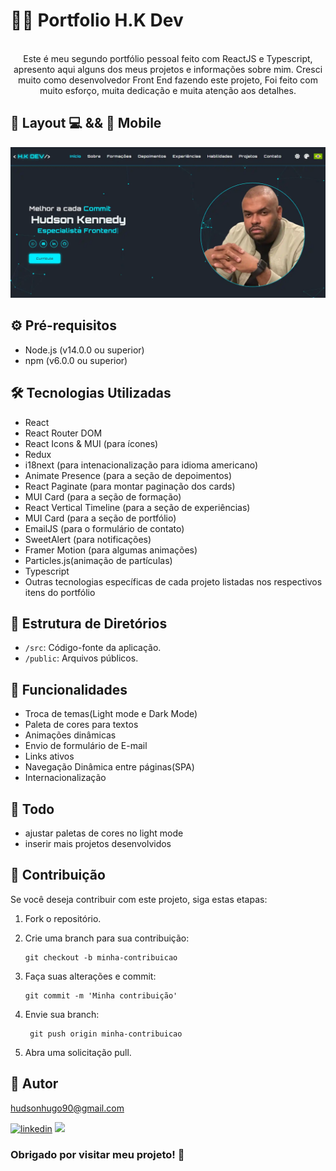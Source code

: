  # 👨‍💻 Portfolio H.K Dev 
<div align="center"><br>  
 Este é meu segundo portfólio pessoal feito com ReactJS e Typescript, apresento aqui alguns dos meus projetos  
 e informações sobre mim.  
 Cresci muito como desenvolvedor Front End fazendo este projeto, Foi feito com muito esforço, muita dedicação  
 e muita atenção aos detalhes.  
 </div>

 ## 🎨 Layout 💻 && 📱 Mobile  

 <img src="./public/imgs/readme.webp"/>


 ## ⚙️ Pré-requisitos

 - Node.js (v14.0.0 ou superior)
 - npm (v6.0.0 ou superior)

 ## 🛠️ Tecnologias Utilizadas
 
 - React
 - React Router DOM
 - React Icons & MUI (para ícones)
 - Redux
 - i18next (para intenacionalização para idioma americano)
 - Animate Presence (para a seção de depoimentos)
 - React Paginate (para montar paginação dos cards)
 - MUI Card (para a seção de formação)
 - React Vertical Timeline (para a seção de experiências)
 - MUI Card (para a seção de portfólio)
 - EmailJS (para o formulário de contato)
 - SweetAlert (para notificações)
 - Framer Motion (para algumas animações)
 - Particles.js(animação de partículas)
 - Typescript
 - Outras tecnologias específicas de cada projeto listadas nos respectivos itens do portfólio
   
 ## 📁 Estrutura de Diretórios

 - `/src`: Código-fonte da aplicação.
 - `/public`: Arquivos públicos.
 
 ## 🚀 Funcionalidades
 
 - Troca de temas(Light mode e Dark Mode)
 - Paleta de cores para textos
 - Animações dinâmicas
 - Envio de formulário de E-mail
 - Links ativos
 - Navegação Dinâmica entre páginas(SPA)
 - Internacionalização

 ## 🎯 Todo 

 - ajustar paletas de cores no light mode
 - inserir mais projetos desenvolvidos
 

 ## 🤝 Contribuição

Se você deseja contribuir com este projeto, siga estas etapas:

1. Fork o repositório.

2. Crie uma branch para sua contribuição:

    ```shell
    git checkout -b minha-contribuicao

3. Faça suas alterações e commit:

    ```shell
    git commit -m 'Minha contribuição'

4. Envie sua branch:

   ```shell
    git push origin minha-contribuicao

5. Abra uma solicitação pull.


## 🧠 Autor

hudsonhugo90@gmail.com

[![linkedin](https://img.shields.io/badge/LinkedIn-0077B5?style=for-the-badge&logo=linkedin&logoColor=white)](https://www.linkedin.com/in/hudsonkennedyjr) <a href="mailto:hudsonhugo90@gmail.com">
    <img src="https://img.shields.io/badge/Gmail-333333?style=for-the-badge&logo=gmail&logoColor=red" />
</a>

 ### Obrigado por visitar meu projeto! 👋 
